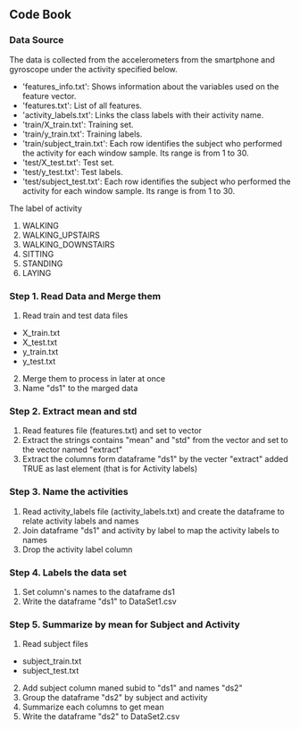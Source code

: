 ## Code Book

### Data Source

The data is collected from the accelerometers from the smartphone and gyroscope under the activity specified below.

- 'features_info.txt': Shows information about the variables used on the feature vector.
- 'features.txt': List of all features.
- 'activity_labels.txt': Links the class labels with their activity name.
- 'train/X_train.txt': Training set.
- 'train/y_train.txt': Training labels.
- 'train/subject_train.txt': Each row identifies the subject who performed the activity for each window sample. Its range is from 1 to 30. 
- 'test/X_test.txt': Test set.
- 'test/y_test.txt': Test labels.
- 'test/subject_test.txt': Each row identifies the subject who performed the activity for each window sample. Its range is from 1 to 30. 

The label of activity
1. WALKING
2. WALKING_UPSTAIRS
3. WALKING_DOWNSTAIRS
4. SITTING
5. STANDING
6. LAYING

### Step 1. Read Data and Merge them
1. Read train and test data files
- X_train.txt
- X_test.txt
- y_train.txt
- y_test.txt
2. Merge them to process in later at once
3. Name "ds1" to the marged data

### Step 2. Extract mean and std
1. Read features file (features.txt) and set to vector
2. Extract the strings contains "mean" and "std" from the vector and set to the vector named "extract"
3. Extract the columns form dataframe "ds1" by the vecter "extract" added TRUE as last element (that is for Activity labels)

### Step 3. Name the activities
1. Read activity_labels file (activity_labels.txt) and create the dataframe to relate activity labels and names
2. Join dataframe "ds1" and activity by label to map the activity labels to names
3. Drop the activity label column

### Step 4.  Labels the data set
1. Set column's names to the dataframe ds1
2. Write the dataframe "ds1" to DataSet1.csv

### Step 5.  Summarize by mean for Subject and Activity
1. Read subject files
- subject_train.txt
- subject_test.txt
2. Add subject column maned subid to "ds1"  and names "ds2"
2. Group the dataframe "ds2" by subject and activity
3. Summarize each columns to get mean
4. Write the dataframe "ds2" to DataSet2.csv
